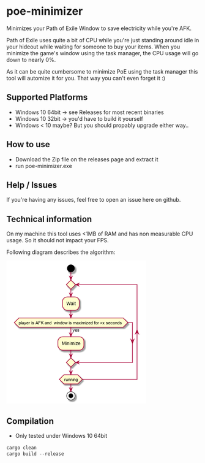 # poe-minimizer
Minimizes your Path of Exile Window to save electricity while you're AFK.

Path of Exile uses quite a bit of CPU while you're just standing around idle in your hideout while waiting for someone 
to buy your items. When you minimize the game's window using the task manager, the CPU usage will go down to nearly 0%.

As it can be quite cumbersome to minimize PoE using the task manager this tool will automize it for you. That way you
can't even forget it :)

## Supported Platforms

- Windows 10 64bit -> see Releases for most recent binaries
- Windows 10 32bit -> you'd have to build it yourself
- Windows < 10 maybe? But you should propably upgrade either way..

## How to use

- Download the Zip file on the releases page and extract it
- run poe-minimizer.exe 

## Help / Issues

If you're having any issues, feel free to open an issue here on github.

## Technical information

On my machine this tool uses <1MB of RAM and has non measurable CPU usage. So it should not impact your FPS.
 
Following diagram describes the algorithm:

![activity diagram](https://github.com/Argannor/poe-minimizer/raw/master/activity.diagram.png)

## Compilation

- Only tested under Windows 10 64bit
```
cargo clean 
cargo build --release
```

